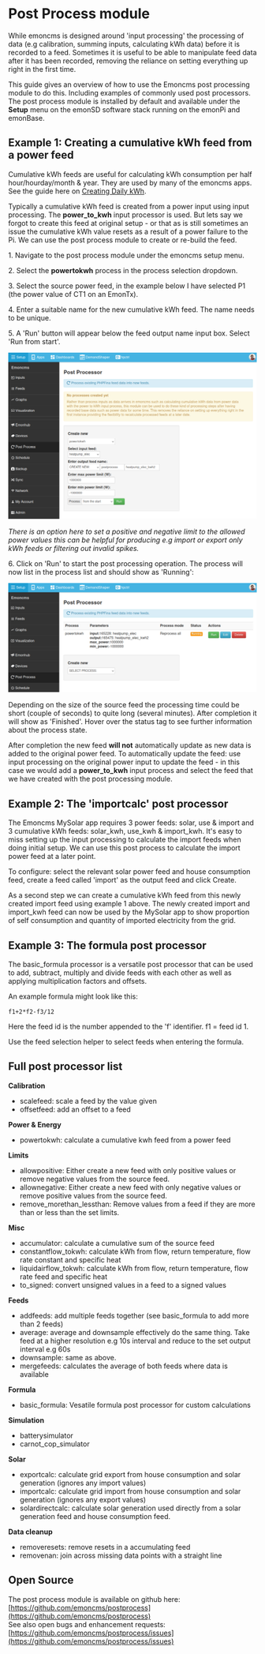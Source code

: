 # Post Process module

While emoncms is designed around 'input processing' the processing of data (e.g calibration, summing inputs, calculating kWh data)  before it is recorded to a feed. Sometimes it is useful to be able to manipulate feed data after it has been recorded, removing the reliance on setting everything up right in the first time.

This guide gives an overview of how to use the Emoncms post processing module to do this. Including examples of commonly used post processors. The post process module is installed by default and available under the **Setup** menu on the emonSD software stack running on the emonPi and emonBase.

## Example 1: Creating a cumulative kWh feed from a power feed

Cumulative kWh feeds are useful for calculating kWh consumption per half hour/hourday/month & year. They are used by many of the emoncms apps. See the guide here on [Creating Daily kWh](/emoncms/daily-kwh/).

Typically a cumulative kWh feed is created from a power input using input processing. The **power_to_kwh** input processor is used. But lets say we forgot to create this feed at original setup - or that as is still sometimes an issue the cumulative kWh value resets as a result of a power failure to the Pi. We can use the post process module to create or re-build the feed.

1\. Navigate to the post process module under the emoncms setup menu.

2\. Select the **powertokwh** process in the process selection dropdown.

3\. Select the source power feed, in the example below I have selected P1 (the power value of CT1 on an EmonTx).

4\. Enter a suitable name for the new cumulative kWh feed. The name needs to be unique. 

5\. A 'Run' button will appear below the feed output name input box. Select 'Run from start'.

![postprocess 1](img/emoncms_post_process_01.png)

*There is an option here to set a positive and negative limit to the allowed power values this can be helpful for producing e.g import or export only kWh feeds or filtering out invalid spikes.* 

6\. Click on 'Run' to start the post processing operation. The process will now list in the process list and should show as 'Running':

![postprocess 2](img/emoncms_post_process_02.png)

Depending on the size of the source feed the processing time could be short (couple of seconds) to quite long (several minutes). After completion it will show as 'Finished'. Hover over the status tag to see further information about the process state.

After completion the new feed **will not** automatically update as new data is added to the original power feed. To automatically update the feed: use input processing on the original power input to update the feed - in this case we would add a **power_to_kwh** input process and select the feed that we have created with the post processing module.

## Example 2: The 'importcalc' post processor

The Emoncms MySolar app requires 3 power feeds: solar, use & import and 3 cumulative kWh feeds: solar_kwh, use_kwh & import_kwh. It's easy to miss setting up the input processing to calculate the import feeds when doing initial setup. We can use this post process to calculate the import power feed at a later point.

To configure: select the relevant solar power feed and house consumption feed, create a feed called 'import' as the output feed and click Create.

As a second step we can create a cumulative kWh feed from this newly created import feed using example 1 above. The newly created import and import_kwh feed can now be used by the MySolar app to show proportion of self consumption and quantity of imported electricity from the grid.

## Example 3: The formula post processor

The basic_formula processor is a versatile post processor that can be used to add, subtract, multiply and divide feeds with each other as well as applying multiplication factors and offsets.

An example formula might look like this:

    f1+2*f2-f3/12

Here the feed id is the number appended to the 'f' identifier. f1 = feed id 1. 

Use the feed selection helper to select feeds when entering the formula.

## Full post processor list

**Calibration**

- scalefeed: scale a feed by the value given
- offsetfeed: add an offset to a feed

**Power & Energy**

- powertokwh: calculate a cumulative kwh feed from a power feed

**Limits**

- allowpositive: Either create a new feed with only positive values or remove negative values from the source feed.
- allownegative: Either create a new feed with only negative values or remove positive values from the source feed.
- remove\_morethan\_lessthan: Remove values from a feed if they are more than or less than the set limits.

**Misc**

- accumulator: calculate a cumulative sum of the source feed
- constantflow_tokwh: calculate kWh from flow, return temperature, flow rate constant and specific heat
- liquidairflow_tokwh: calculate kWh from flow, return temperature, flow rate feed and specific heat
- to_signed: convert unsigned values in a feed to a signed values

**Feeds**

- addfeeds: add multiple feeds together (see basic_formula to add more than 2 feeds)
- average: average and downsample effectively do the same thing. Take feed at a higher resolution e.g 10s interval and reduce to the set output interval e.g 60s
- downsample: same as above.
- mergefeeds: calculates the average of both feeds where data is available 

**Formula**

- basic_formula: Vesatile formula post processor for custom calculations

**Simulation**

- batterysimulator
- carnot\_cop\_simulator

**Solar**

- exportcalc: calculate grid export from house consumption and solar generation (ignores any import values)
- importcalc: calculate grid import from house consumption and solar generation (ignores any export values)
- solardirectcalc: calculate solar generation used directly from a solar generation feed and house consumption feed.

**Data cleanup**

- removeresets: remove resets in a accumulating feed
- removenan: join across missing data points with a straight line

## Open Source

The post process module is available on github here: [https://github.com/emoncms/postprocess](https://github.com/emoncms/postprocess)<br>
See also open bugs and enhancement requests: [https://github.com/emoncms/postprocess/issues](https://github.com/emoncms/postprocess/issues)
